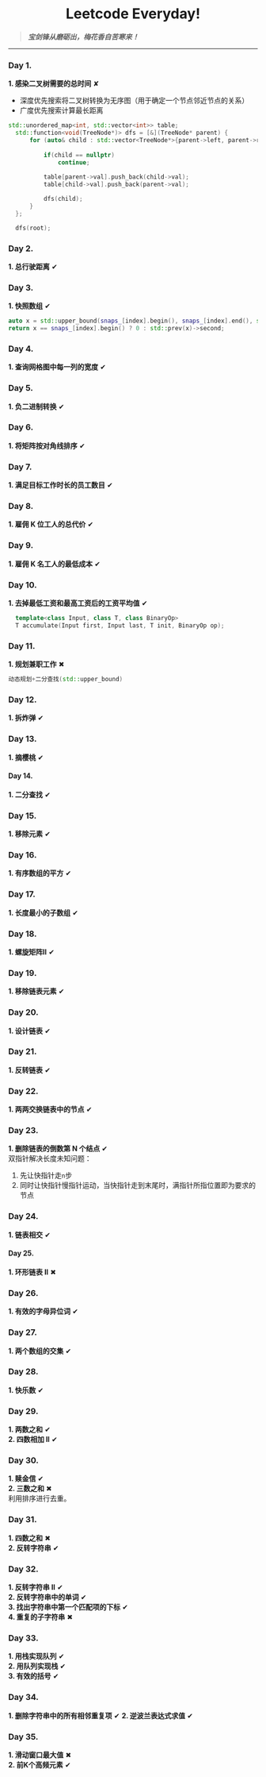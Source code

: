 <h1 align="center">Leetcode Everyday!</h1>

> ***宝剑锋从磨砺出，梅花香自苦寒来！***

-----

### Day 1. 
**1. 感染二叉树需要的总时间** &#10008;  
- 深度优先搜索将二叉树转换为无序图（用于确定一个节点邻近节点的关系）  
- 广度优先搜索计算最长距离  
```c++
std::unordered_map<int, std::vector<int>> table;
  std::function<void(TreeNode*)> dfs = [&](TreeNode* parent) {
      for (auto& child : std::vector<TreeNode*>{parent->left, parent->right})}{
  
          if(child == nullptr)
              continue;
                
          table[parent->val].push_back(child->val);
          table[child->val].push_back(parent->val);

          dfs(child);
      }
  };

  dfs(root);
```
### Day 2.
**1. 总行驶距离** &#10004;  
### Day 3.
**1. 快照数组** &#10004;  
```c++
auto x = std::upper_bound(snaps_[index].begin(), snaps_[index].end(), std::make_pair(snap_id + 1, -1));
return x == snaps_[index].begin() ? 0 : std::prev(x)->second;
```
### Day 4. 
**1. 查询网格图中每一列的宽度** &#10004;
### Day 5. 
**1. 负二进制转换** &#10004;
### Day 6.
**1. 将矩阵按对角线排序** &#10004;
### Day 7.
**1. 满足目标工作时长的员工数目** &#10004;
### Day 8. 
**1. 雇佣 K 位工人的总代价** &#10004;
### Day 9. 
**1. 雇佣 K 名工人的最低成本** &#10004;
### Day 10. 
**1. 去掉最低工资和最高工资后的工资平均值** &#10004;  
```c++
  template<class Input, class T, class BinaryOp>
  T accumulate(Input first, Input last, T init, BinaryOp op);
```
### Day 11.
**1. 规划兼职工作** &#10006;  
```c++
动态规划+二分查找(std::upper_bound)
```
### Day 12. 
**1. 拆炸弹** &#10004;
### Day 13. 
**1. 摘樱桃** &#10004;
#### Day 14. 
**1. 二分查找** &#10004;
### Day 15. 
**1. 移除元素** &#10004;
### Day 16. 
**1. 有序数组的平方** &#10004;
### Day 17. 
**1. 长度最小的子数组** &#10004;
### Day 18. 
**1. 螺旋矩阵II** &#10004;
### Day 19. 
**1. 移除链表元素** &#10004;
### Day 20. 
**1. 设计链表** &#10004;
### Day 21. 
**1. 反转链表** &#10004;
### Day 22. 
**1. 两两交换链表中的节点** &#10004;
### Day 23. 
**1. 删除链表的倒数第 N 个结点** &#10004;  
双指针解决长度未知问题：  
1. 先让快指针走`n`步  
2. 同时让快指针慢指针运动，当快指针走到末尾时，满指针所指位置即为要求的节点
### Day 24. 
**1. 链表相交** &#10004;
#### Day 25.
**1. 环形链表 II** &#10006;
### Day 26. 
**1. 有效的字母异位词** &#10004;
### Day 27. 
**1. 两个数组的交集** &#10004;
### Day 28. 
**1. 快乐数** &#10004;
### Day 29.
**1. 两数之和** &#10004;  
**2. 四数相加 II** &#10004;  
### Day 30.
**1. 赎金信** &#10004;  
**2. 三数之和** &#10006;  
利用排序进行去重。
### Day 31.
**1. 四数之和** &#10006;  
**2. 反转字符串** &#10004;  
### Day 32.
**1. 反转字符串 II** &#10004;  
**2. 反转字符串中的单词** &#10004;  
**3. 找出字符串中第一个匹配项的下标** &#10004;  
**4. 重复的子字符串** &#10006;
### Day 33.
**1. 用栈实现队列** &#10004;  
**2. 用队列实现栈** &#10004;  
**3. 有效的括号** &#10004;  
### Day 34.
**1. 删除字符串中的所有相邻重复项** &#10004;
**2. 逆波兰表达式求值** &#10004;
### Day 35.
**1. 滑动窗口最大值** &#10006;  
**2. 前K个高频元素** &#10004;